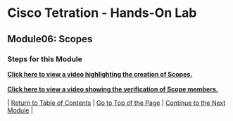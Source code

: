 # Cisco Tetration - Hands-On Lab
  
## Module06: Scopes
  

### Steps for this Module  

<a href="https://cisco-tetration-hol-content.s3.amazonaws.com/videos/05_scope_creation.mp4" style="font-weight:bold" title="Collection Rules Title">Click here to view a video highlighting the creation of Scopes.</a>
</br></br>
<a href="https://cisco-tetration-hol-content.s3.amazonaws.com/videos/06_scope_member_verify.mp4" style="font-weight:bold" title="Collection Rules Title">Click here to view a video showing the verification of Scope members.</a>


| [Return to Table of Contents](https://onstakinc.github.io/cisco-tetration-hol/labguide/) | [Go to Top of the Page](https://onstakinc.github.io/cisco-tetration-hol/labguide/module06/) | [Continue to the Next Module](https://onstakinc.github.io/cisco-tetration-hol/labguide/module08/) |